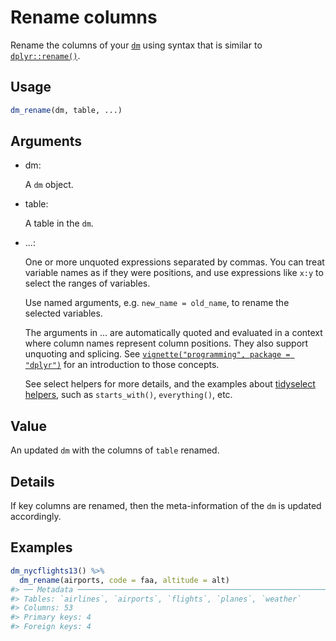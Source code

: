 # Rename columns

Rename the columns of your
[`dm`](https://dm.cynkra.com/dev/reference/dm.md) using syntax that is
similar to
[`dplyr::rename()`](https://dplyr.tidyverse.org/reference/rename.html).

## Usage

``` r
dm_rename(dm, table, ...)
```

## Arguments

- dm:

  A `dm` object.

- table:

  A table in the `dm`.

- ...:

  One or more unquoted expressions separated by commas. You can treat
  variable names as if they were positions, and use expressions like
  `x:y` to select the ranges of variables.

  Use named arguments, e.g. `new_name = old_name`, to rename the
  selected variables.

  The arguments in ... are automatically quoted and evaluated in a
  context where column names represent column positions. They also
  support unquoting and splicing. See
  [`vignette("programming", package = "dplyr")`](https://dplyr.tidyverse.org/articles/programming.html)
  for an introduction to those concepts.

  See select helpers for more details, and the examples about
  [tidyselect
  helpers](https://tidyselect.r-lib.org/reference/language.html), such
  as `starts_with()`, `everything()`, etc.

## Value

An updated `dm` with the columns of `table` renamed.

## Details

If key columns are renamed, then the meta-information of the `dm` is
updated accordingly.

## Examples

``` r
dm_nycflights13() %>%
  dm_rename(airports, code = faa, altitude = alt)
#> ── Metadata ────────────────────────────────────────────────────────────────────
#> Tables: `airlines`, `airports`, `flights`, `planes`, `weather`
#> Columns: 53
#> Primary keys: 4
#> Foreign keys: 4
```
